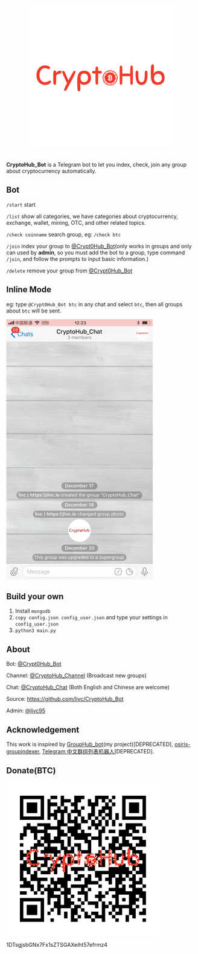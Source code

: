 <div align="center">
  <img src="./img/cryptohub.png"><br><br>
</div>

**CryptoHub_Bot** is a Telegram bot to let you index, check, join any group about cryptocurrency automatically.

## Bot

`/start` start

`/list`  show all categories, we have categories about cryptocurrency, exchange, wallet, mining, OTC, and other related topics.

`/check coinname` search group, eg: `/check btc`

`/join` index your group to [@Crypt0Hub_Bot](https://t.me/Crypt0Hub_Bot)(only works in groups and only can used by **admin**, so you must add the bot to a group, type command `/join`, and follow the prompts to input basic information.)

`/delete` remove your group from [@Crypt0Hub_Bot](https://t.me/Crypt0Hub_Bot)

## Inline Mode

eg: type `@Crypt0Hub_Bot btc` in any chat and select `btc`, then all groups about `btc` will be sent.

![](./img/inline.gif)

## Build your own

1. Install `mongodb`
2. `copy config.json config_user.json` and type your settings in `config_user.json`
3. `python3 main.py`

## About

Bot: [@Crypt0Hub_Bot](https://t.me/Crypt0Hub_Bot)

Channel: [@CryptoHub_Channel](https://t.me/CryptoHub_Channel) (Broadcast new groups)

Chat: [@CryptoHub_Chat](https://t.me/CryptoHub_Chat) (Both English and Chinese are welcome)

Source: <https://github.com/livc/CryptoHub_Bot>

Admin: [@livc95](https://t.me/livc95)

## Acknowledgement

This work is inspired by [GroupHub_bot](https://github.com/livc/GroupHub_Bot)(my project)[DEPRECATED], [osiris-groupindexer](https://github.com/wfjsw/osiris-groupindexer), [Telegram 中文群组列表机器人](https://github.com/jqs7/Jqs7Bot)[DEPRECATED].

## Donate(BTC)

![](./img/donate.png)

1DTsgjsbGNx7Fx1sZTSGAXeiht57efrmz4
